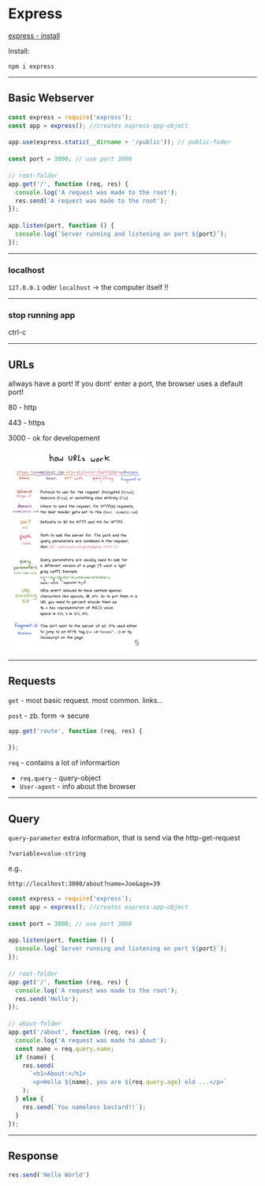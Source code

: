 
# Express

[express - install](http://expressjs.com/en/starter/installing.html)

Install:

```
npm i express
```

------

## Basic Webserver

```js
const express = require('express');
const app = express(); //creates express-app-object

app.use(express.static(__dirname + '/public'));	// public-foder

const port = 3000; // use port 3000

// root-folder
app.get('/', function (req, res) {
  console.log('A request was made to the root');
  res.send('A request was made to the root');
});

app.listen(port, function () {
  console.log(`Server running and listening on port ${port}`);
});
```

------

### localhost

`127.0.0.1` oder  `localhost` -> the computer itself !!

------

### stop running app

ctrl-c

------
## URLs

allways have a port! If you dont' enter a port, the browser uses a default port!

80 - http

443 - https

3000 - ok for developement

<img src="./assets/how urls work.png" alt="how urls work" style="zoom: 40%;" />



------


## Requests

`get` - most basic request. most common. links...

`post` - zb. form -> secure

```js
app.get('route', function (req, res) {
    
});
```

`req` - contains a lot of informartion

- `req.query` - query-object
- `User-agent` - info about the browser

------

## Query

`query-parameter`  extra information, that is send via the http-get-request

`?variable=value-string`

e.g..

```
http://localhost:3000/about?name=Joe&age=39
```

```js
const express = require('express');
const app = express(); //creates express-app-object

const port = 3000; // use port 3000

app.listen(port, function () {
  console.log(`Server running and listening on port ${port}`);
});

// root-folder
app.get('/', function (req, res) {
  console.log('A request was made to the root');
  res.send('Hello');
});

// about-folder
app.get('/about', function (req, res) {
  console.log('A request was made to about');
  const name = req.query.name;
  if (name) {
    res.send(
      `<h1>About:</h1> 
       <p>Hello ${name}, you are ${req.query.age} old ...</p>`
    );	
  } else {
    res.send(`You nameless bastard!!`);
  }
});
```

------

## Response

```js
res.send('Hello World')
```

